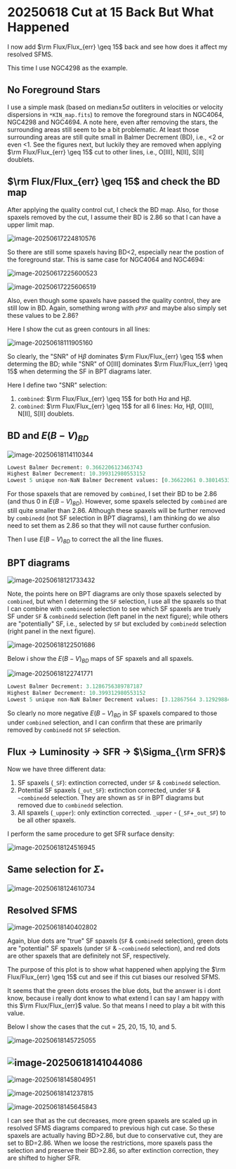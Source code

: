 # 20250618 Cut at 15 Back But What Happened

I now add $\rm Flux/Flux_{err} \geq 15$ back and see how does it affect my resolved SFMS. 

This time I use NGC4298 as the example.

## No Foreground Stars

I use a simple mask (based on median$\pm$5$\sigma$ outliters in velocities or velocity dispersions in `*KIN_map.fits`) to remove the foreground stars in NGC4064, NGC4298 and NGC4694. A note here, even after removing the stars, the surrounding areas still seem to be a bit problematic. At least those surrounding areas are still quite small in Balmer Decrement (BD), i.e., <2 or even <1. See the figures next, but luckily they are removed when applying $\rm Flux/Flux_{err} \geq 15$ cut to other lines, i.e., O[III], N[II], S[II] doublets. 

##   $\rm Flux/Flux_{err} \geq 15$ and check the BD map

After applying the quality control cut, I check the BD map. Also, for those spaxels removed by the cut, I assume their BD is 2.86 so that I can have a upper limit map.

![image-20250617224810576](/Users/Igniz/Desktop/ICRAR/MAUVE/assets/image-20250617224810576.png)

So there are still some spaxels having BD<2, especially near the postion of the foreground star. This is same case for NGC4064 and NGC4694:

![image-20250617225600523](/Users/Igniz/Desktop/ICRAR/MAUVE/assets/image-20250617225600523.png)

![image-20250617225606519](/Users/Igniz/Desktop/ICRAR/MAUVE/assets/image-20250617225606519.png)

Also, even though some spaxels have passed the quality control, they are still low in BD. Again, something wrong with `pPXF` and maybe also simply set these values to be 2.86? 

Here I show the cut as green contours in all lines:

![image-20250618111905160](/Users/Igniz/Desktop/ICRAR/MAUVE/assets/image-20250618111905160.png)

So clearly, the "SNR" of H$\beta$ dominates $\rm Flux/Flux_{err} \geq 15$ when determing the BD; while "SNR" of O[III] dominates $\rm Flux/Flux_{err} \geq 15$ when determing the SF in BPT diagrams later. 

Here I define two "SNR" selection:

1. `combined`: $\rm Flux/Flux_{err} \geq 15$ for both H$\alpha$ and H$\beta$. 
2. `combined`: $\rm Flux/Flux_{err} \geq 15$ for all 6 lines: H$\alpha$, H$\beta$, O[III], N[II], S[II] doublets. 

## BD and $E(B-V)_{BD}$

![image-20250618114110344](/Users/Igniz/Desktop/ICRAR/MAUVE/assets/image-20250618114110344.png)

```python
Lowest Balmer Decrement: 0.3662206123463743
Highest Balmer Decrement: 10.399312980553152
Lowest 5 unique non-NaN Balmer Decrement values: [0.36622061 0.38014533 0.48627324 0.51733327 0.51902884]
```

For those spaxels that are removed by `combined`, I set their BD to be 2.86 (and thus 0 in $E(B-V)_{BD}$). However, some spaxels selected by `combined` are still quite smaller than 2.86. Although these spaxels will be further removed by `combinedd` (not SF selection in BPT diagrams), I am thinking do we also need to set them as 2.86 so that they will not cause further confusion.

Then I use $E(B-V)_{BD}$ to correct the all the line fluxes. 

## BPT diagrams

![image-20250618121733432](/Users/Igniz/Desktop/ICRAR/MAUVE/assets/image-20250618121733432.png)

Note, the points here on BPT diagrams are only those spaxels selected by `combined`, but when I determing the `SF` selection, I use all the spaxels so that I can combine with `combinedd` selection to see which SF spaxels are truely SF under `SF` & `combinedd` selection (left panel in the next figure); while others are "potentially" SF, i.e., selected by `SF` but excluded by `combinedd` selection (right panel in the next figure). 

![image-20250618122501686](/Users/Igniz/Desktop/ICRAR/MAUVE/assets/image-20250618122501686.png)

Below i show the $E(B-V)_{BD}$ maps of SF spaxels and all spaxels. 

![image-20250618122741771](/Users/Igniz/Desktop/ICRAR/MAUVE/assets/image-20250618122741771.png)

```python
Lowest Balmer Decrement: 3.1286756389787187
Highest Balmer Decrement: 10.399312980553152
Lowest 5 unique non-NaN Balmer Decrement values: [3.12867564 3.12929884 3.14896565 3.17144341 3.17667899]
```

So clearly no more negative $E(B-V)_{BD}$ in SF spaxels compared to those under `combined` selection, and I can confirm that these are primarily removed by `combinedd` not `SF` selection. 

## Flux -> Luminosity -> SFR -> $\Sigma_{\rm SFR}$

Now we have three different data:

1. SF spaxels (`_SF`): extinction corrected, under `SF` & `combinedd` selection. 
2. Potential SF spaxels (`_out_SF`): extinction corrected, under `SF` & `~combinedd` selection. They are shown as `SF` in BPT diagrams but removed due to `combinedd` selection. 
3. All spaxels (`_upper`): only extinction corrected. `_upper` - (`_SF`+`_out_SF`) to be all other spaxels. 

I perform the same procedure to get SFR surface density:

![image-20250618124516945](/Users/Igniz/Desktop/ICRAR/MAUVE/assets/image-20250618124516945.png)

## Same selection for $\Sigma_*$

![image-20250618124610734](/Users/Igniz/Desktop/ICRAR/MAUVE/assets/image-20250618124610734.png)

## Resolved SFMS

![image-20250618140402802](/Users/Igniz/Desktop/ICRAR/MAUVE/assets/image-20250618140402802.png)

Again, blue dots are "true" SF spaxels (`SF` & `combinedd` selection), green dots are "potential" SF spaxels (under `SF` & `~combinedd` selection), and red dots are other spaxels that are definitely not SF, respectively. 

The purpose of this plot is to show what happened when applying the $\rm Flux/Flux_{err} \geq 15$ cut and see if this cut biases our resolved SFMS.  

It seems that the green dots eroses the blue dots, but the answer is i dont know, because i really dont know to what extend I can say I am happy with this $\rm Flux/Flux_{err}$ value. So that means I need to play a bit with this value.  

Below I show the cases that the cut = 25, 20, 15, 10, and 5. 

![image-20250618145725055](/Users/Igniz/Desktop/ICRAR/MAUVE/assets/image-20250618145725055.png)

## ![image-20250618141044086](/Users/Igniz/Desktop/ICRAR/MAUVE/assets/image-20250618141044086.png)

![image-20250618145804951](/Users/Igniz/Desktop/ICRAR/MAUVE/assets/image-20250618145804951.png)

![image-20250618141237815](/Users/Igniz/Desktop/ICRAR/MAUVE/assets/image-20250618141237815.png)

![image-20250618145645843](/Users/Igniz/Desktop/ICRAR/MAUVE/assets/image-20250618145645843.png)

I can see that as the cut decreases, more green spaxels are scaled up in resolved SFMS diagrams compared to previous high cut case. So these spaxels are actually having BD>2.86, but due to conservative cut, they are set to BD=2.86. When we loose the restrictions, more spaxels pass the selection and preserve their BD>2.86, so after extinction correction, they are shifted to higher SFR. 